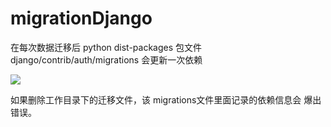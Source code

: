 # migrationDjango

在每次数据迁移后  python dist-packages  包文件  django/contrib/auth/migrations  会更新一次依赖

![](https://img1.tuicool.com/2ayYzqQ.png!web)

如果删除工作目录下的迁移文件，该 migrations文件里面记录的依赖信息会 爆出错误。

